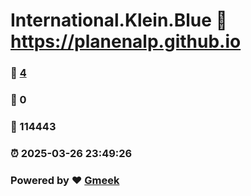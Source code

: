 # International.Klein.Blue :link: https://planenalp.github.io 
### :page_facing_up: [4](https://planenalp.github.io/tag.html) 
### :speech_balloon: 0 
### :hibiscus: 114443 
### :alarm_clock: 2025-03-26 23:49:26 
### Powered by :heart: [Gmeek](https://github.com/Meekdai/Gmeek)
